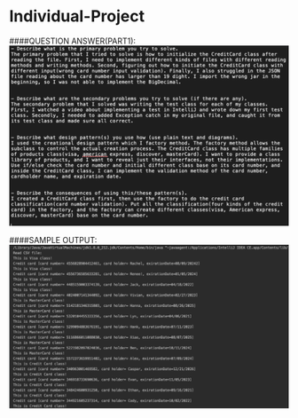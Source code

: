 # Individual-Project
####QUESTION ANSWER(PART1):
![](question.png)


####SAMPLE OUTPUT:
![](sample-output.png)
